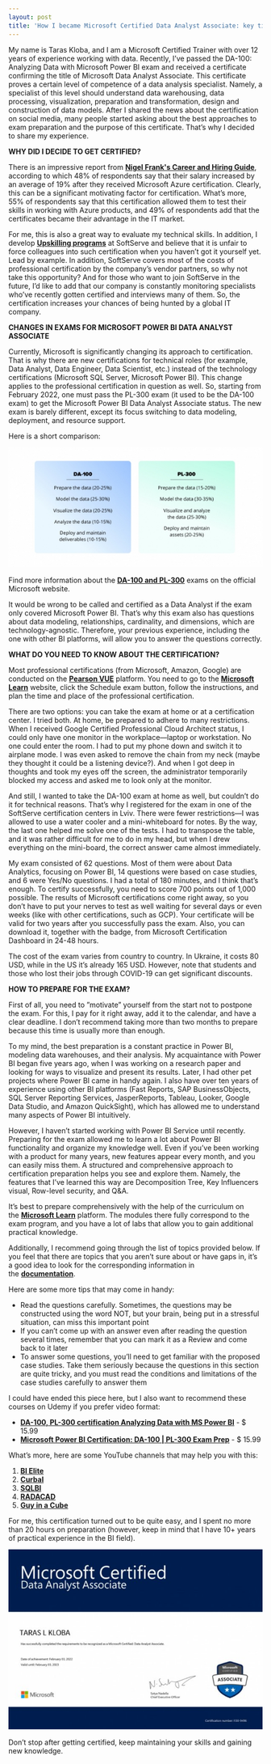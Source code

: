 ```yaml
---
layout: post
title: 'How I became Microsoft Certified Data Analyst Associate: key tips'
---
```


My name is Taras Kloba, and I am a Microsoft Certified Trainer with over 12 years of experience working with data. Recently, I’ve passed the DA-100: Analyzing Data with Microsoft Power BI exam and received a certificate confirming the title of Microsoft Data Analyst Associate. This certificate proves a certain level of competence of a data analysis specialist. Namely, a specialist of this level should understand data warehousing, data processing, visualization, preparation and transformation, design and construction of data models. After I shared the news about the certification on social media, many people started asking about the best approaches to exam preparation and the purpose of this certificate. That’s why I decided to share my experience.

**WHY DID I DECIDE TO GET CERTIFIED?**

There is an impressive report from [**Nigel Frank's Career and Hiring Guide**](https://www.nigelfrank.com/microsoft-365-azure-careers-and-hiring-guide/), according to which 48% of respondents say that their salary increased by an average of 19% after they received Microsoft Azure certification. Clearly, this can be a significant motivating factor for certification. What’s more, 55% of respondents say that this certification allowed them to test their skills in working with Azure products, and 49% of respondents add that the certificates became their advantage in the IT market.

For me, this is also a great way to evaluate my technical skills. In addition, I develop [**Upskilling programs**](https://career.softserveinc.com/en-us/technology/course/big-data) at SoftServe and believe that it is unfair to force colleagues into such certification when you haven’t got it yourself yet. Lead by example. In addition, SoftServe covers most of the costs of professional certification by the company’s vendor partners, so why not take this opportunity? And for those who want to join SoftServe in the future, I’d like to add that our company is constantly monitoring specialists who’ve recently gotten certified and interviews many of them. So, the certification increases your chances of being hunted by a global IT company.

**CHANGES IN EXAMS FOR MICROSOFT POWER BI DATA ANALYST ASSOCIATE**

Currently, Microsoft is significantly changing its approach to certification. That is why there are new certifications for technical roles (for example, Data Analyst, Data Engineer, Data Scientist, etc.) instead of the technology certifications (Microsoft SQL Server, Microsoft Power BI). This change applies to the professional certification in question as well. So, starting from February 2022, one must pass the PL-300 exam (it used to be the DA-100 exam) to get the Microsoft Power BI Data Analyst Associate status. The new exam is barely different, except its focus switching to data modeling, deployment, and resource support.

Here is a short comparison:

![](/imgs/Aspose.Words.e0f8d698-05f0-4ce3-84a4-16942aeb2096.001.jpeg)

Find more information about the [**DA-100 and PL-300**](https://docs.microsoft.com/en-us/learn/certifications/exams/da-100) exams on the official Microsoft website.

It would be wrong to be called and certified as a Data Analyst if the exam only covered Microsoft Power BI. That’s why this exam also has questions about data modeling, relationships, cardinality, and dimensions, which are technology-agnostic. Therefore, your previous experience, including the one with other BI platforms, will allow you to answer the questions correctly.

**WHAT DO YOU NEED TO KNOW ABOUT THE CERTIFICATION?**

Most professional certifications (from Microsoft, Amazon, Google) are conducted on the [**Pearson VUE**](https://home.pearsonvue.com/Clients/Microsoft.aspx) platform. You need to go to the [**Microsoft Learn**](https://docs.microsoft.com/en-us/learn/certifications/exams/da-100) website, click the Schedule exam button, follow the instructions, and plan the time and place of the professional certification.

There are two options: you can take the exam at home or at a certification center. I tried both. At home, be prepared to adhere to many restrictions. When I received Google Certified Professional Cloud Architect status, I could only have one monitor in the workplace—laptop or workstation. No one could enter the room. I had to put my phone down and switch it to airplane mode. I was even asked to remove the chain from my neck (maybe they thought it could be a listening device?). And when I got deep in thoughts and took my eyes off the screen, the administrator temporarily blocked my access and asked me to look only at the monitor.

And still, I wanted to take the DA-100 exam at home as well, but couldn’t do it for technical reasons. That’s why I registered for the exam in one of the SoftServe certification centers in Lviv. There were fewer restrictions—I was allowed to use a water cooler and a mini-whiteboard for notes. By the way, the last one helped me solve one of the tests. I had to transpose the table, and it was rather difficult for me to do in my head, but when I drew everything on the mini-board, the correct answer came almost immediately.

My exam consisted of 62 questions. Most of them were about Data Analytics, focusing on Power BI, 14 questions were based on case studies, and 6 were Yes/No questions. I had a total of 180 minutes, and I think that’s enough. To certify successfully, you need to score 700 points out of 1,000 possible. The results of Microsoft certifications come right away, so you don’t have to put your nerves to test as well waiting for several days or even weeks (like with other certifications, such as GCP). Your certificate will be valid for two years after you successfully pass the exam. Also, you can download it, together with the badge, from Microsoft Certification Dashboard in 24-48 hours.

The cost of the exam varies from country to country. In Ukraine, it costs 80 USD, while in the US it’s already 165 USD. However, note that students and those who lost their jobs through COVID-19 can get significant discounts.

**HOW TO PREPARE FOR THE EXAM?**

First of all, you need to ”motivate” yourself from the start not to postpone the exam. For this, I pay for it right away, add it to the calendar, and have a clear deadline. I don’t recommend taking more than two months to prepare because this time is usually more than enough.

To my mind, the best preparation is a constant practice in Power BI, modeling data warehouses, and their analysis. My acquaintance with Power BI began five years ago, when I was working on a research paper and looking for ways to visualize and present its results. Later, I had other pet projects where Power BI came in handy again. I also have over ten years of experience using other BI platforms (Fast Reports, SAP BusinessObjects, SQL Server Reporting Services, JasperReports, Tableau, Looker, Google Data Studio, and Amazon QuickSight), which has allowed me to understand many aspects of Power BI intuitively.

However, I haven’t started working with Power BI Service until recently. Preparing for the exam allowed me to learn a lot about Power BI functionality and organize my knowledge well. Even if you’ve been working with a product for many years, new features appear every month, and you can easily miss them. A structured and comprehensive approach to certification preparation helps you see and explore them. Namely, the features that I’ve learned this way are Decomposition Tree, Key Influencers visual, Row-level security, and Q&A.

It’s best to prepare comprehensively with the help of the curriculum on the [**Microsoft Learn**](https://docs.microsoft.com/en-us/learn/certifications/exams/da-100) platform. The modules there fully correspond to the exam program, and you have a lot of labs that allow you to gain additional practical knowledge.

Additionally, I recommend going through the list of topics provided below. If you feel that there are topics that you aren’t sure about or have gaps in, it’s a good idea to look for the corresponding information in the [**documentation**](https://5913759.fs1.hubspotusercontent-na1.net/hubfs/5913759/Documentation.pdf).

Here are some more tips that may come in handy:

- Read the questions carefully. Sometimes, the questions may be constructed using the word NOT, but your brain, being put in a stressful situation, can miss this important point
- If you can’t come up with an answer even after reading the question several times, remember that you can mark it as a Review and come back to it later
- To answer some questions, you’ll need to get familiar with the proposed case studies. Take them seriously because the questions in this section are quite tricky, and you must read the conditions and limitations of the case studies carefully to answer them

I could have ended this piece here, but I also want to recommend these courses on Udemy if you prefer video format:

- [**DA-100, PL-300 certification Analyzing Data with MS Power BI**](https://www.udemy.com/course/70-778-analyzing-and-visualizing-data-with-power-bi/) - $ 15.99
- [**Microsoft Power BI Certification: DA-100 | PL-300 Exam Prep**](https://www.udemy.com/course/microsoft-power-bi-certification-da-100-exam-prep/) - $ 15.99

What’s more, here are some YouTube channels that may help you with this:

1. [**BI Elite**](https://www.youtube.com/channel/UC-h-wArcxJC8zBOD-UxfCOg)
1. [**Curbal**](https://www.youtube.com/channel/UCJ7UhloHSA4wAqPzyi6TOkw)
1. [**SQLBI**](https://www.youtube.com/c/SQLBI)
1. [**RADACAD**](https://www.youtube.com/c/Radacad)
1. [**Guy in a Cube**](https://www.youtube.com/c/GuyinaCube)

For me, this certification turned out to be quite easy, and I spent no more than 20 hours on preparation (however, keep in mind that I have 10+ years of practical experience in the BI field).

![](/imgs/Aspose.Words.e0f8d698-05f0-4ce3-84a4-16942aeb2096.002.jpeg)


Don’t stop after getting certified, keep maintaining your skills and gaining new knowledge.
